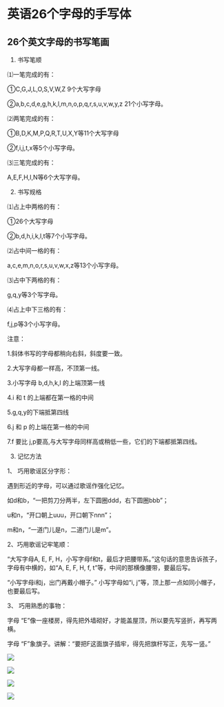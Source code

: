 英语26个字母的手写体
====================

## 26个英文字母的书写笔画

1. 书写笔顺

 ⑴一笔完成的有：

 ①C,G,J,L,O,S,V,W,Z 9个大写字母

 ②a,b,c,d,e,g,h,k,l,m,n,o,p,q,r,s,u,v,w,y,z 21个小写字母。

 ⑵两笔完成的有：

 ①B,D,K,M,P,Q,R,T,U,X,Y等11个大写字母

 ②f,i,j,t,x等5个小写字母。

 ⑶三笔完成的有：

 A,E,F,H,I,N等6个大写字母。

2. 书写规格 

  ⑴占上中两格的有：

  ①26个大写字母

  ②b,d,h,i,k,l,t等7个小写字母。

  ⑵占中间一格的有：

  a,c,e,m,n,o,r,s,u,v,w,x,z等13个小写字母。

  ⑶占中下两格的有：

  g,q,y等3个写字母。

  ⑷占上中下三格的有：

  f,j,p等3个小写字母。

  注意：

  1.斜体书写的字母都稍向右斜，斜度要一致。

  2.大写字母都一样高，不顶第一线。

  3.小写字母 b,d,h,k,l 的上端顶第一线

  4.i 和 t 的上端都在第一格的中间

  5.g,q,y的下端抵第四线

  6.j 和 p 的上端在第一格的中间

  7.f 要比 j,p要高,与大写字母同样高或稍低一些，它们的下端都抵第四线。

3. 记忆方法

  1、 巧用歌谣区分字形：

  遇到形近的字母，可以通过歌谣作强化记忆。

  如d和b，“一把剪刀分两半，左下圆圈ddd，右下圆圈bbb”；

  u和n，“开口朝上uuu，开口朝下nnn”；

  m和n，“一道门儿是n，二道门儿是m”。

  2、巧用歌谣记牢笔顺：

  “大写字母A, E, F, H，小写字母f和t，最后才把腰带系。”这句话的意思告诉孩子，字母有中横的，如“A, E, F, H, f, t”等，中间的那横像腰带，要最后写。

  “小写字母i和j，出门再戴小帽子。” 小写字母如“i, j”等，顶上那一点如同小帽子，也要最后写。

  3、 巧用熟悉的事物：

  字母 “E”像一座楼房，得先把外墙砌好，才能盖屋顶，所以要先写竖折，再写两横。

  字母 “F”象旗子。讲解：“要把F这面旗子插牢，得先把旗杆写正，先写一竖。”

![](http://biang.io/biangpic/blog/478068b021f5f460fdc05f9c9cac928f.jpg)

![](http://biang.io/biangpic/blog/741b7b32ed70e051fa47407971ca0fbd.jpg)

![](http://biang.io/biangpic/blog/78ef5ede46f1e13fe8f7eb8ad8c956cb.jpg)

![](http://biang.io/biangpic/blog/554355d134faefb068917e2708b106d2.jpg)
